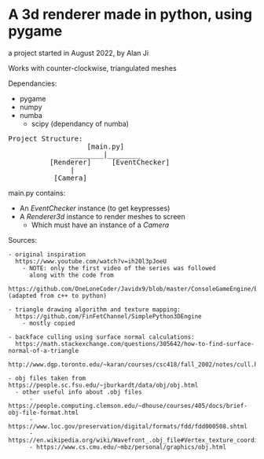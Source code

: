 # A 3d renderer made in python, using pygame

a project started in August 2022, by Alan Ji

Works with counter-clockwise, triangulated meshes

Dependancies:
  - pygame
  - numpy
  - numba
    - scipy (dependancy of numba)

    
<pre>
Project Structure:
                   [main.py]
               ________|________
          [Renderer]     [EventChecker]
               | 
           [Camera]
</pre>

main.py contains:
 - An *EventChecker* instance (to get keypresses)
 - A *Renderer3d* instance to render meshes to screen
    - Which must have an instance of a *Camera*



Sources:

    - original inspiration 
      https://www.youtube.com/watch?v=ih20l3pJoeU 
        - NOTE: only the first video of the series was followed
          along with the code from 
      https://github.com/OneLoneCoder/Javidx9/blob/master/ConsoleGameEngine/BiggerProjects/Engine3D/OneLoneCoder_olcEngine3D_Part1.cpp (adapted from c++ to python)

    - triangle drawing algorithm and texture mapping:
      https://github.com/FinFetChannel/SimplePython3DEngine 
        - mostly copied

    - backface culling using surface normal calculations:
      https://math.stackexchange.com/questions/305642/how-to-find-surface-normal-of-a-triangle 
      http://www.dgp.toronto.edu/~karan/courses/csc418/fall_2002/notes/cull.html 

    - obj files taken from https://people.sc.fsu.edu/~jburkardt/data/obj/obj.html 
      - other useful info about .obj files
          - https://people.computing.clemson.edu/~dhouse/courses/405/docs/brief-obj-file-format.html 
          - https://www.loc.gov/preservation/digital/formats/fdd/fdd000508.shtml 
          - https://en.wikipedia.org/wiki/Wavefront_.obj_file#Vertex_texture_coordinate_indices
          - https://www.cs.cmu.edu/~mbz/personal/graphics/obj.html 


